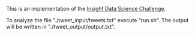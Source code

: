 This is an implementation of the [Insight Data Science Challenge](https://github.com/InsightDataScience/coding-challenge).

To analyze the file "./tweet_input/tweets.txt" execute "run.sh". The output will be written in "./tweet_output/output.txt".